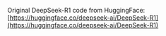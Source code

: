Original DeepSeek-R1 code from HuggingFace:
[https://huggingface.co/deepseek-ai/DeepSeek-R1](https://huggingface.co/deepseek-ai/DeepSeek-R1)
